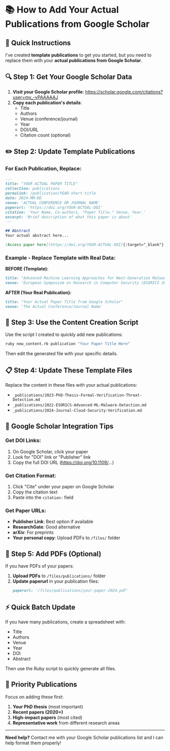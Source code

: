 # 📚 How to Add Your Actual Publications from Google Scholar

## 🎯 Quick Instructions

I've created **template publications** to get you started, but you need to replace them with your **actual publications from Google Scholar**.

## 🔍 Step 1: Get Your Google Scholar Data

1. **Visit your Google Scholar profile**: https://scholar.google.com/citations?user=mv_-vPAAAAAJ
2. **Copy each publication's details**:
   - Title
   - Authors
   - Venue (conference/journal)
   - Year
   - DOI/URL
   - Citation count (optional)

## ✏️ Step 2: Update Template Publications

### For Each Publication, Replace:

```markdown
---
title: "YOUR ACTUAL PAPER TITLE"
collection: publications
permalink: /publication/YEAR-short-title
date: 2024-MM-DD
venue: 'ACTUAL CONFERENCE OR JOURNAL NAME'
paperurl: 'https://doi.org/YOUR-ACTUAL-DOI'
citation: 'Your Name, Co-authors, "Paper Title." Venue, Year.'
excerpt: 'Brief description of what this paper is about'
---

## Abstract
Your actual abstract here...

[Access paper here](https://doi.org/YOUR-ACTUAL-DOI){:target="_blank"}
```

### Example - Replace Template with Real Data:

**BEFORE (Template):**
```markdown
title: "Advanced Machine Learning Approaches for Next-Generation Malware Detection"
venue: 'European Symposium on Research in Computer Security (ESORICS 2022)'
```

**AFTER (Your Real Publication):**
```markdown
title: "Your Actual Paper Title from Google Scholar"
venue: 'The Actual Conference/Journal Name'
```

## 🚀 Step 3: Use the Content Creation Script

Use the script I created to quickly add new publications:

```bash
ruby new_content.rb publication "Your Paper Title Here"
```

Then edit the generated file with your specific details.

## 📋 Step 4: Update These Template Files

Replace the content in these files with your actual publications:

- `_publications/2023-PhD-Thesis-Formal-Verification-Threat-Detection.md`
- `_publications/2022-ESORICS-Advanced-ML-Malware-Detection.md`  
- `_publications/2024-Journal-Cloud-Security-Verification.md`

## 🔗 Google Scholar Integration Tips

### Get DOI Links:

1. On Google Scholar, click your paper
2. Look for "DOI" link or "Publisher" link
3. Copy the full DOI URL (https://doi.org/10.1109/...)

### Get Citation Format:

1. Click "Cite" under your paper on Google Scholar
2. Copy the citation text
3. Paste into the `citation:` field

### Get Paper URLs:

- **Publisher Link**: Best option if available
- **ResearchGate**: Good alternative  
- **arXiv**: For preprints
- **Your personal copy**: Upload PDFs to `/files/` folder

## 📄 Step 5: Add PDFs (Optional)

If you have PDFs of your papers:

1. **Upload PDFs** to `/files/publications/` folder
2. **Update paperurl** in your publication files:
   ```markdown
   paperurl: '/files/publications/your-paper-2024.pdf'
   ```

## ⚡ Quick Batch Update

If you have many publications, create a spreadsheet with:
- Title
- Authors  
- Venue
- Year
- DOI
- Abstract

Then use the Ruby script to quickly generate all files.

## 🎯 Priority Publications

Focus on adding these first:
1. **Your PhD thesis** (most important)
2. **Recent papers (2020+)** 
3. **High-impact papers** (most cited)
4. **Representative work** from different research areas

---

**Need help?** Contact me with your Google Scholar publications list and I can help format them properly!
